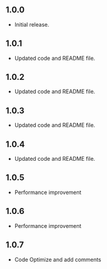 ## 1.0.0

* Initial release.

## 1.0.1

* Updated code and README file.

## 1.0.2

* Updated code and README file.

## 1.0.3

* Updated code and README file.

## 1.0.4

* Updated code and README file.

## 1.0.5

* Performance improvement

## 1.0.6

* Performance improvement

## 1.0.7

* Code Optimize and add comments